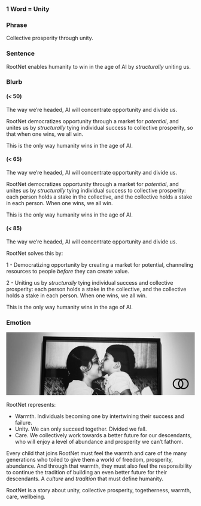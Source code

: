### 1 Word = Unity

### Phrase

Collective prosperity through unity.

### Sentence

RootNet enables humanity to win in the age of AI by *structurally* uniting us.

### Blurb

#### (< 50)

The way we’re headed, AI will concentrate opportunity and divide us.

RootNet democratizes opportunity through a market for _potential_, and unites us by *structurally* tying individual success to collective prosperity, so that when one wins, we all win.

This is the only way humanity wins in the age of AI.

#### (< 65)

The way we’re headed, AI will concentrate opportunity and divide us.

RootNet democratizes opportunity through a market for _potential_, and unites us by *structurally* tying individual success to collective prosperity: each person holds a stake in the collective, and the collective holds a stake in each person. When one wins, we all win.

This is the only way humanity wins in the age of AI.

#### (< 85)

The way we’re headed, AI will concentrate opportunity and divide us. 

RootNet solves this by: 

1 - Democratizing opportunity by creating a market for potential, channeling resources to people *before* they can create value.

2 - Uniting us by *structurally* tying individual success and collective prosperity: each person holds a stake in the collective, and the collective holds a stake in each person. When one wins, we all win.

This is the only way humanity wins in the age of AI.

### Emotion

![](foundation/assets/emotion.png)

RootNet represents:
- Warmth. Individuals becoming one by intertwining their success and failure.
- Unity. We can only succeed together. Divided we fall.
- Care. We collectively work towards a better future for our descendants, who will enjoy a level of abundance and prosperity we can’t fathom.

Every child that joins RootNet must feel the warmth and care of the many generations who toiled to give them a world of freedom, prosperity, abundance. And through that warmth, they must also feel the responsibility to continue the tradition of building an even better future for their descendants. A *culture* and *tradition* that must define humanity.

RootNet is a story about unity, collective prosperity, togetherness, warmth, care, wellbeing.

